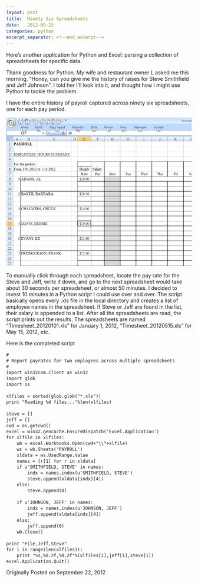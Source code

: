 ```yaml
---
layout: post
title:  Ninety Six Spreadsheets
date:   2012-09-22
categories: python
excerpt_separator: <!--end_excerpt-->
---
```


Here’s another application for Python and Excel: parsing a collection of
spreadsheets for specific data.

<!--end_excerpt-->

Thank goodness for Python. My wife and restaurant owner L asked me this morning,
“Honey, can you give me the history of raises for Steve Smithfield and Jeff
Johnson”. I told her I’ll look into it, and thought how I might use Python to
tackle the problem.

I have the entire history of payroll captured across ninety six spreadsheets,
one for each pay period.

![payroll](/assets/images/20120922_payroll.png)

To manually click through each spreadsheet, locate the pay rate for the Steve
and Jeff, write it down, and go to the next spreadsheet would take about 30
seconds per spreadsheet, or almost 50 minutes. I decided to invest 10 minutes in
a Python script I could use over and over. The script basically opens every .xls
file in the local directory and creates a list of employee names in the
spreadsheet. If Steve or Jeff are found in the list, their salary is appended to
a list. After all the spreadsheets are read, the script prints out the results.
The spreadsheets are named “Timesheet_20120101.xls” for January 1, 2012,
“Timesheet_20120515.xls” for May 15, 2012, etc.

Here is the completed script

```
#
# Report payrates for two employees across multiple spreadsheets
#
import win32com.client as win32
import glob
import os

xlfiles = sorted(glob.glob("*.xls"))
print "Reading %d files..."%len(xlfiles)

steve = []
jeff = []
cwd = os.getcwd()
excel = win32.gencache.EnsureDispatch('Excel.Application')
for xlfile in xlfiles:
    wb = excel.Workbooks.Open(cwd+"\\"+xlfile)
    ws = wb.Sheets('PAYROLL')
    xldata = ws.UsedRange.Value
    names = [r[1] for r in xldata]
    if u'SMITHFIELD, STEVE' in names:
        indx = names.index(u'SMITHFIELD, STEVE')
        steve.append(xldata[indx][4])
    else:
        steve.append(0)

    if u'JOHNSON, JEFF' in names:
        indx = names.index(u'JOHNSON, JEFF')
        jeff.append(xldata[indx][4])
    else:
        jeff.append(0)
    wb.Close()

print "File,Jeff,Steve"
for i in range(len(xlfiles)):
    print "%s,%0.2f,%0.2f"%(xlfiles[i],jeff[i],steve[i])
excel.Application.Quit()
```

Originally Posted on September 22, 2012
